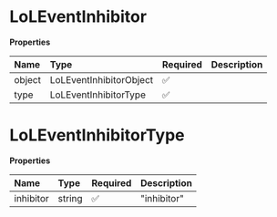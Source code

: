 # LoLEventInhibitor

**Properties**

| Name   | Type                    | Required | Description |
| :----- | :---------------------- | :------- | :---------- |
| object | LoLEventInhibitorObject | ✅       |             |
| type   | LoLEventInhibitorType   | ✅       |             |

# LoLEventInhibitorType

**Properties**

| Name      | Type   | Required | Description |
| :-------- | :----- | :------- | :---------- |
| inhibitor | string | ✅       | "inhibitor" |

<!-- This file was generated by liblab | https://liblab.com/ -->
